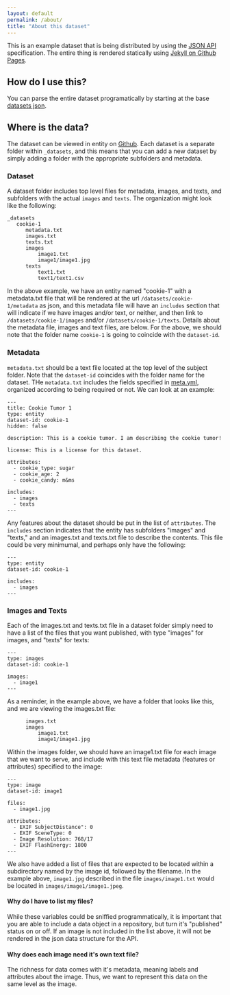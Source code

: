 ```yaml
---
layout: default
permalink: /about/
title: "About this dataset"
---
```


This is an example dataset that is being distributed by using the [JSON API](http://jsonapi.org/) specification. The entire thing is rendered statically using [Jekyll on Github Pages](https://help.github.com/articles/using-jekyll-as-a-static-site-generator-with-github-pages/).

## How do I use this?
You can parse the entire dataset programatically by starting at the base [datasets json](/datasets).

## Where is the data?
The dataset can be viewed in entity on <a href="{{ site.github }}" target="_blank">Github</a>. 
Each dataset is a separate folder within `_datasets`, and this means that you can add a new dataset by simply adding a folder with the appropriate subfolders and metadata. 


### Dataset
A dataset folder includes top level files for metadata, images, and texts, and subfolders with the actual `images` and `texts`. The organization might look like the following:

```
_datasets
   cookie-1
      metadata.txt
      images.txt
      texts.txt
      images
          image1.txt
          image1/image1.jpg
      texts
          text1.txt
          text1/text1.csv
```

In the above example, we have an entity named "cookie-1" with a metadata.txt file that will be rendered at the url `/datasets/cookie-1/metadata` as json, and this metadata file will have an `includes` section that will indicate if we have images and/or text, or neither, and then link to `/datasets/cookie-1/images` and/or `/datasets/cookie-1/texts`. Details about the metadata file, images and text files, are below. For the above, we should note that the folder name `cookie-1` is going to coincide with the `dataset-id`.

### Metadata
`metadata.txt` should be a text file located at the top level of the subject folder. Note that the `dataset-id` coincides with the folder name for the dataset. THe `metadata.txt` includes the fields specified in [meta.yml](https://www.github.com/expfactory-data/cookies/master/_data/meta.yml), organized according to being required or not. We can look at an example:

```
---
title: Cookie Tumor 1
type: entity
dataset-id: cookie-1
hidden: false

description: This is a cookie tumor. I am describing the cookie tumor!

license: This is a license for this dataset.

attributes:
  - cookie_type: sugar
  - cookie_age: 2
  - cookie_candy: m&ms

includes:
  - images
  - texts
---
```

Any features about the dataset should be put in the list of `attributes`. The `includes` section indicates that the entity has subfolders "images" and "texts," and an images.txt and texts.txt file to describe the contents.  This file could be very minimumal, and perhaps only have the following:

```
---
type: entity
dataset-id: cookie-1

includes:
  - images
---
```


### Images and Texts
Each of the images.txt and texts.txt file in a dataset folder simply need to have a list of the files that you want published, with type "images" for images, and "texts" for texts:

```
---
type: images
dataset-id: cookie-1

images:
  - image1
---
```

As a reminder, in the example above, we have a folder that looks like this, and we are viewing the images.txt file:

```
      images.txt
      images
          image1.txt
          image1/image1.jpg

```

Within the images folder, we should have an image1.txt file for each image that we want to serve, and include with this text file metadata (features or attributes) specified to the image:

```
---
type: image
dataset-id: image1

files:
  - image1.jpg

attributes:
  - EXIF SubjectDistance": 0
  - EXIF SceneType: 0
  - Image Resolution: 768/17
  - EXIF FlashEnergy: 1800
---
```

We also have added a list of files that are expected to be located within a subdirectory named by the image id, followed by the filename. In the example above, `image1.jpg` described in the file `images/image1.txt` would be located in `images/image1/image1.jpeg`.

#### Why do I have to list my files?
While these variables could be sniffied programmatically, it is important that you are able to include a data object in a repository, but turn it's "published" status on or off. If an image is not included in the list above, it will not be rendered in the json data structure for the API.

#### Why does each image need it's own text file?
The richness for data comes with it's metadata, meaning labels and attributes about the image. Thus, we want to represent this data on the same level as the image.
